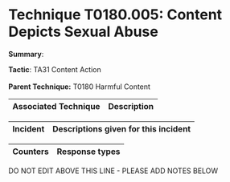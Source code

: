 # Technique T0180.005: Content Depicts Sexual Abuse

**Summary**: 

**Tactic**: TA31 Content Action <br><br>**Parent Technique:** T0180 Harmful Content


| Associated Technique | Description |
| --------- | ------------------------- |



| Incident | Descriptions given for this incident |
| -------- | -------------------- |



| Counters | Response types |
| -------- | -------------- |


DO NOT EDIT ABOVE THIS LINE - PLEASE ADD NOTES BELOW